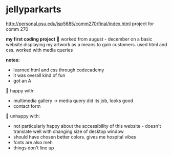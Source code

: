 # jellyparkarts
http://personal.psu.edu/jsp5685/comm270/final/index.html
project for comm 270

**my first coding project**
🌟 worked from august - december on a basic website displaying my artwork as a means to gain customers. used html and css. worked with media queries

**notes:**
- learned html and css through codecademy
- it was overall kind of fun
- got an A

🍄 happy with:
- multimedia gallery -> media query did its job, looks good
- contact form

🍄 unhappy with: 
- not particularly happy about the accessibility of this website - doesn't translate well with changing size of desktop window
- should have chosen better colors. gives me hospital vibes
- fonts are also meh
- things don't line up
